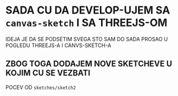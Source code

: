 # SADA CU DA DEVELOP-UJEM SA `canvas-sketch` I SA THREEJS-OM

IDEJA JE DA SE PODSETIM SVEGA STO SAM DO SADA PROSAO U POGLEDU THREEJS-A I CANVS-SKETCH-A

## ZBOG TOGA DODAJEM NOVE SKETCHEVE U KOJIM CU SE VEZBATI

POCEV OD `sketches/sketch2`
